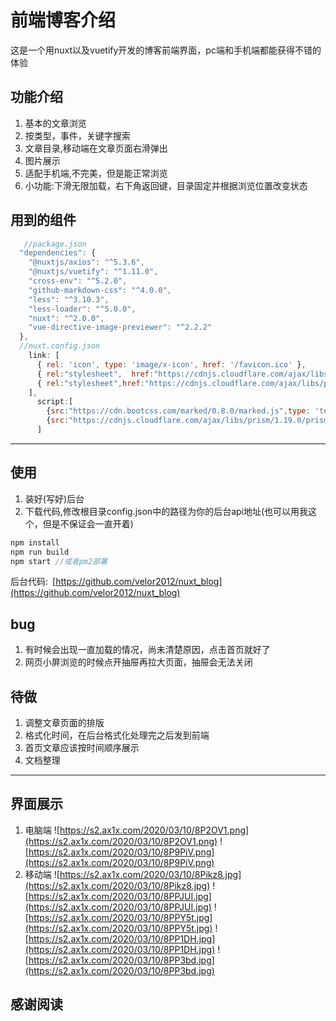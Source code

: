 # 前端博客介绍

这是一个用nuxt以及vuetify开发的博客前端界面，pc端和手机端都能获得不错的体验

## 功能介绍

1. 基本的文章浏览
2. 按类型，事件，关键字搜索
3. 文章目录,移动端在文章页面右滑弹出
4. 图片展示
5. 适配手机端,不完美，但是能正常浏览
6. 小功能:下滑无限加载，右下角返回键，目录固定并根据浏览位置改变状态

## 用到的组件

``` js
   //package.json
  "dependencies": {
    "@nuxtjs/axios": "^5.3.6",
    "@nuxtjs/vuetify": "^1.11.0",
    "cross-env": "^5.2.0",
    "github-markdown-css": "^4.0.0",
    "less": "^3.10.3",
    "less-loader": "^5.0.0",
    "nuxt": "^2.0.0",
    "vue-directive-image-previewer": "^2.2.2"
  },
  //nuxt.config.json
    link: [
      { rel: 'icon', type: 'image/x-icon', href: '/favicon.ico' },
      { rel:"stylesheet",  href:"https://cdnjs.cloudflare.com/ajax/libs/animate.css/3.7.2/animate.min.css"},
      { rel:"stylesheet",href:"https://cdnjs.cloudflare.com/ajax/libs/prism/1.19.0/themes/prism.min.css"}
    ],
      script:[
        {src:"https://cdn.bootcss.com/marked/0.8.0/marked.js",type: 'text/javascript', charset: 'utf-8'},
        {src:"https://cdnjs.cloudflare.com/ajax/libs/prism/1.19.0/prism.min.js",dataManual:true,type: 'text/javascript', charset: 'utf-8'} ,
      ]
```

***

## 使用

1. 装好(写好)后台
2. 下载代码,修改根目录config.json中的路径为你的后台api地址(也可以用我这个，但是不保证会一直开着)

``` js
npm install
npm run build
npm start //或者pm2部署

```

后台代码:&ensp;[https://github.com/velor2012/nuxt_blog](https://github.com/velor2012/nuxt_blog)

## bug

1. 有时候会出现一直加载的情况，尚未清楚原因，点击首页就好了
2. 网页小屏浏览的时候点开抽屉再拉大页面，抽屉会无法关闭

## 待做

1. 调整文章页面的排版
2. 格式化时间，在后台格式化处理完之后发到前端
3. 首页文章应该按时间顺序展示
4. 文档整理

***

## 界面展示

1. 电脑端
![https://s2.ax1x.com/2020/03/10/8P2OV1.png](https://s2.ax1x.com/2020/03/10/8P2OV1.png)
![https://s2.ax1x.com/2020/03/10/8P9PiV.png](https://s2.ax1x.com/2020/03/10/8P9PiV.png)
2. 移动端
![https://s2.ax1x.com/2020/03/10/8Pikz8.jpg](https://s2.ax1x.com/2020/03/10/8Pikz8.jpg)
![https://s2.ax1x.com/2020/03/10/8PPJUI.jpg](https://s2.ax1x.com/2020/03/10/8PPJUI.jpg)
![https://s2.ax1x.com/2020/03/10/8PPY5t.jpg](https://s2.ax1x.com/2020/03/10/8PPY5t.jpg)
![https://s2.ax1x.com/2020/03/10/8PP1DH.jpg](https://s2.ax1x.com/2020/03/10/8PP1DH.jpg)
![https://s2.ax1x.com/2020/03/10/8PP3bd.jpg](https://s2.ax1x.com/2020/03/10/8PP3bd.jpg)

## 感谢阅读
